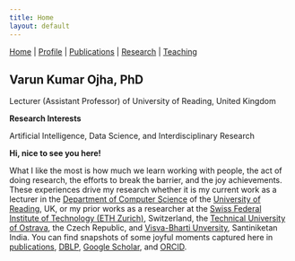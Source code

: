```yaml
---
title: Home
layout: default
---
```

<a href="{{site.baseurl}}">Home</a> | 
<a href="{{site.baseurl}}/profile">Profile</a> | 
<a href="{{site.baseurl}}/publications">Publications</a> | 
<a href="{{site.baseurl}}/research">Research</a> | 
<a href="{{site.baseurl}}/teaching">Teaching</a>


## Varun Kumar Ojha, PhD

Lecturer (Assistant Professor) of University of Reading, United Kingdom

**Research Interests**

Artificial Intelligence, Data Science, and Interdisciplinary Research

**Hi, nice to see you here!**

What I like the most is how much we learn working with people, the act of doing research, the efforts to break the barrier, and the joy achievements. These experiences drive my research whether it is my current work as a lecturer in the [Department of Computer Science](https://www.reading.ac.uk/computer-science/) of the <a href="http://www.reading.ac.uk/" target="_blank">University of Reading</a>, UK, or my prior works as a researcher at the <a href="https://ethz.ch/en.html" target="_blank">Swiss Federal Institute of Technology (ETH Zurich)</a>, Switzerland, the [Technical University of Ostrava](https://www.vsb.cz/en), the Czech Republic, and <a href="https://visvabharati.ac.in/index.html" target="_blank">Visva-Bharti Unversity</a>, Santiniketan India. You can find snapshots of some joyful moments captured here in <a href="{{site.baseurl}}/publications">publications</a>, <a href="https://dblp.org/pid/119/4926.html" target="_blank">DBLP</a>, <a href="https://scholar.google.com/citations?user=bNLfWwgl4J4C&hl=en" target="_blank">Google Scholar</a>, and <a href="https://orcid.org/0000-0002-9256-1192" target="_blank">ORCID</a>.

